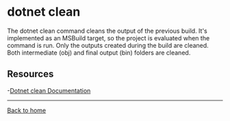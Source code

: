 # dotnet clean

The dotnet clean command cleans the output of the previous build. It's implemented as an MSBuild target, so the project is evaluated when the command is run. Only the outputs created during the build are cleaned. Both intermediate (obj) and final output (bin) folders are cleaned.

## Resources

-[Dotnet clean Documentation](https://docs.microsoft.com/en-us/dotnet/core/tools/dotnet-clean)

---

[Back to home](../README.md)